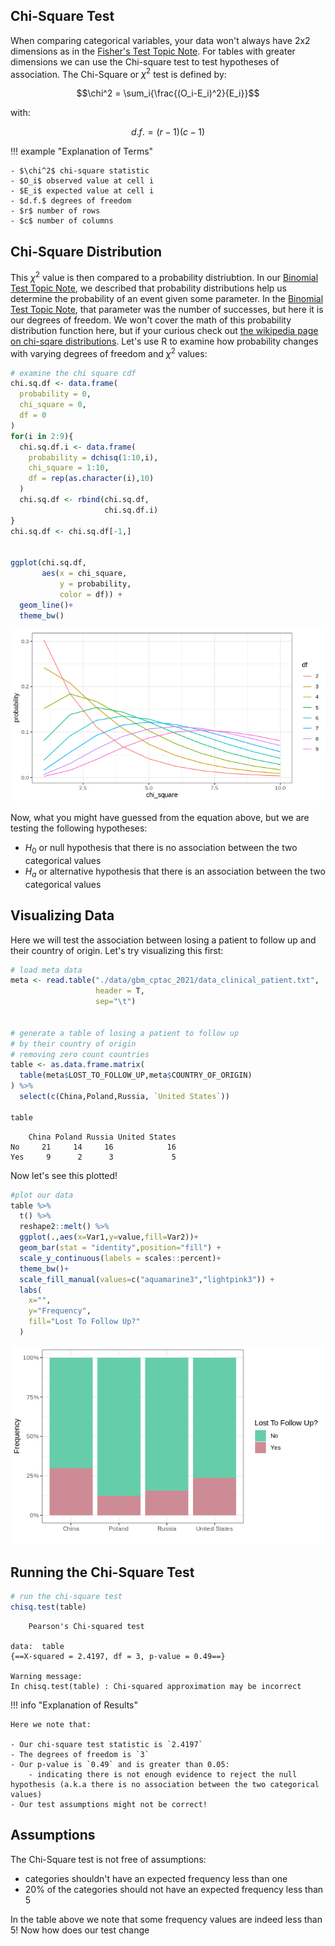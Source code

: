 ## Chi-Square Test

When comparing categorical variables, your data won't always have 2x2 dimensions as in the [Fisher's Test Topic Note](fisher-test.md). 
For tables with greater dimensions we can use the Chi-square test to test hypotheses of association. 
The Chi-Square or $\chi^2$ test is defined by:

$$\chi^2 = \sum_i{\frac{(O_i-E_i)^2}{E_i}}$$

with:

$$d.f. = (r-1)(c-1)$$

!!! example "Explanation of Terms"
    
    - $\chi^2$ chi-square statistic
    - $O_i$ observed value at cell i
    - $E_i$ expected value at cell i
    - $d.f.$ degrees of freedom
    - $r$ number of rows
    - $c$ number of columns

## Chi-Square Distribution 

This $\chi^2$ value is then compared to a probability distriubtion. In our [Binomial Test Topic Note](binomial-test.md), we described that 
probability distributions help us determine the probability of an event given some parameter. In the [Binomial Test Topic Note](binomial-test.md),
that parameter was the number of successes, but here it is our degrees of freedom. We won't cover the math of this probability distribution function
here, but if your curious check out [the wikipedia page on chi-sqare distributions](https://en.wikipedia.org/wiki/Chi-squared_distribution). 
Let's use R to examine how probability changes with varying degrees of freedom and $\chi^2$ values:

```R
# examine the chi square cdf
chi.sq.df <- data.frame(
  probability = 0,
  chi_square = 0,
  df = 0
)
for(i in 2:9){
  chi.sq.df.i <- data.frame(
    probability = dchisq(1:10,i),
    chi_square = 1:10,
    df = rep(as.character(i),10)
  )
  chi.sq.df <- rbind(chi.sq.df,
                     chi.sq.df.i)
}
chi.sq.df <- chi.sq.df[-1,]


ggplot(chi.sq.df,            
       aes(x = chi_square,
           y = probability,
           color = df)) +  
  geom_line()+
  theme_bw()
```

![](images/chi-square-dist.png)

Now, what you might have guessed from the equation above, but we are testing the following hypotheses:

- $H_0$ or null hypothesis that there is no association between the two categorical values
- $H_a$ or alternative hypothesis that there is an association between the two categorical values

## Visualizing Data

Here we will test the association between losing a patient to follow up and their country of origin. Let's try visualizing this first:

```R
# load meta data
meta <- read.table("./data/gbm_cptac_2021/data_clinical_patient.txt",
                   header = T,
                   sep="\t")


# generate a table of losing a patient to follow up
# by their country of origin
# removing zero count countries
table <- as.data.frame.matrix(
  table(meta$LOST_TO_FOLLOW_UP,meta$COUNTRY_OF_ORIGIN)
) %>%
  select(c(China,Poland,Russia, `United States`))

table
```

```
    China Poland Russia United States
No     21     14     16            16
Yes     9      2      3             5
```

Now let's see this plotted!

```R
#plot our data
table %>% 
  t() %>% 
  reshape2::melt() %>%
  ggplot(.,aes(x=Var1,y=value,fill=Var2))+
  geom_bar(stat = "identity",position="fill") +
  scale_y_continuous(labels = scales::percent)+
  theme_bw()+
  scale_fill_manual(values=c("aquamarine3","lightpink3")) +
  labs(
    x="",
    y="Frequency",
    fill="Lost To Follow Up?"
  )

```

![](images/chi-square-lost-to-follow.png)

## Running the Chi-Square Test

```R
# run the chi-square test
chisq.test(table)
```

```
	Pearson's Chi-squared test

data:  table
{==X-squared = 2.4197, df = 3, p-value = 0.49==}

Warning message:
In chisq.test(table) : Chi-squared approximation may be incorrect
```

!!! info "Explanation of Results"

    Here we note that:
    
    - Our chi-square test statistic is `2.4197`
    - The degrees of freedom is `3`
    - Our p-value is `0.49` and is greater than 0.05:
        - indicating there is not enough evidence to reject the null hypothesis (a.k.a there is no association between the two categorical values)
    - Our test assumptions might not be correct!

## Assumptions

The Chi-Square test is not free of assumptions:

- categories shouldn't have an expected frequency less than one
- 20% of the categories should not have an expected frequency less than 5

In the table above we note that some frequency values are indeed less than 5! Now how does our test change
